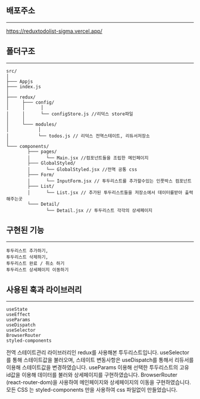 ## 배포주소
------
https://reduxtodolist-sigma.vercel.app/


## 폴더구조
-----

```
src/
│
├─── Appjs   
├─── index.js  
│
├─── redux/  
│     ├─── config/
│     │      │
│     │      └── configStore.js //리덕스 store파일
│     │
│     └─── modules/
│           │
│           └── todos.js // 리덕스 전역스테이트, 리듀서저장소
│
└─── components/
        ├─── pages/
        │      └── Main.jsx //컴포넌트들을 조립한 메인페이지
        ├─── GlobalStyled/
        │      └── GlobalStyled.jsx //전역 공통 css 
        ├─── Form/
        │      └── InputForm.jsx // 투두리스트를 추가할수있는 인풋박스 컴포넌트
        ├─── List/
        │      └── List.jsx // 추가된 투두리스트들을 저장소에서 데이터를받아 출력해주는곳
        └─── Detail/
               └── Detail.jsx // 투두리스트 각각의 상세페이지

```

## 구현된 기능
----
```
투두리스트 추가하기, 
투두리스트 삭제하기,
투두리스트 완료 / 취소 하기
투두리스트 상세페이지 이동하기
```

## 사용된 훅과 라이브러리
------
```
useState
useEffect
useParams
useDispatch
useSelector
BrowserRouter
styled-components
```
전역 스테이트관리 라이브러리인 redux를 사용해본 투두리스트입니다.
useSelector를 통해 스테이트값을 불러오며,
스테이트 변동사항은 useDispatch를 통해서 리듀서를 이용해 스테이트값을 변경하였습니다.
useParams 이용해 선택한 투두리스트의 고유 id값을 이용해 데이터를 불러와 상세페이지를 구현하였습니다.
BrowserRouter (react-router-dom)을 사용하여 메인페이지와 상세페이지의 이동을 구현하였습니다.
모든 CSS 는 styled-components 만을 사용하여 css 파일없이 만들었습니다.





